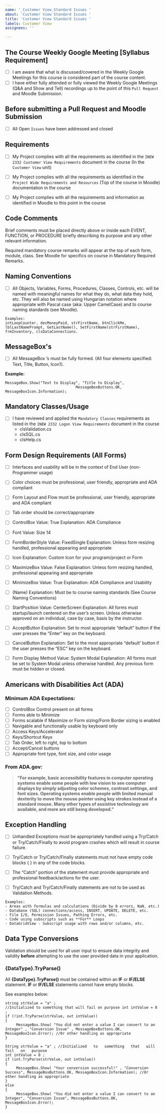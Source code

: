 ```yaml
---
name: '_Customer View_Standard Issues '
about: 'Customer View Standard Issues '
title: 'Customer View Standard Issues '
labels: Customer View
assignees: ''

---
```


## The Course Weekly Google Meeting [Syllabus Requirement]

- [ ] I am aware that what is discussed/covered in the Weekly Google Meetings for this course is considered part of the course content.
- [ ] I have either fully attended or fully viewed the Weekly Google Meetings (Q&A and Show and Tell) recordings up to the point of this `Pull Request` and Moodle Submission. 
## Before submitting a Pull Request and Moodle Submission

- [ ] All Open `Issues` have been addressed and closed

## Requirements 

- [ ] My Project complies with all the requirements as identified in the `INEW 2332 Customer View Requirements` document in the course (In the `Customer View` unit)

- [ ] My Project complies with all the requirements as identified in the `Project Wide Requirements
and Resources` (Top of the course in Moodle) documentation in the course

- [ ] My Project complies with all the requirements and information as identified in Moodle to this point in the course

## Code Comments
Brief comments must be placed directly above or inside each EVENT, FUNCTION, or PROCEDURE briefly describing its purpose and any other relevant information. 

Required mandatory course remarks will appear at the top of each form, module, class. See Moodle for specifics on course in Mandatory Required Remarks.

## Naming Conventions

- [ ] All Objects, Variables, Forms, Procedures, Classes, Controls, etc. will be named with meaningful names for what they do, what data they hold, etc. They will also be named using Hungarian notation where appropriate with Pascal case (aka: Upper CamelCase) and to course naming standards (see Moodle).

```
Examples:
intLoopCounter, decMoneyPaid, strFirstName, btnClickMe, lblLastNamePrompt, GetLastName(), SetFirstName(strFirstName), frmInventory, clsDataConnections.
```

## MessageBox's

- [ ] All MessageBox ’s must be fully formed. (All four elements specified: Text, Title, Button, Icon1).

**Example:**
```
MessageBox.Show("Text to Display", "Title to Display",   
                                MessageBoxButtons.OK, MessageBoxIcon.Information);
```

## Mandatory Classes/Usage

- [ ] I have reviewed and applied the `Mandatory Classes` requirements as listed in the `INEW 2332 Logon View Requirements` document in the course
     - clsValidation.cs
     - clsSQL.cs
     - clsHelp.cs

## Form Design Requirements (All Forms)

- [ ] Interfaces and usability will be in the context of End User (non-Programmer usage)

- [ ] Color choices must be professional, user friendly, appropriate and ADA compliant

- [ ] Form Layout and Flow must be professional, user friendly, appropriate and ADA compliant

- [ ] Tab order should be correct/appropriate

- [ ] ControlBox 
Value: True 
Explanation: ADA Compliance 

- [ ] Font
Value: Size 14 

- [ ] FormBorderStyle 
Value: FixedSingle
Explanation: Unless form resizing handled, professional appearing and appropriate 

- [ ] Icon
Explanation: Custom Icon for your program/project or Form

- [ ] MaximizeBox 
Value: False
Explanation: Unless form resizing handled, professional appearing and appropriate 

- [ ] MinimizeBox 
Value: True 
Explanation: ADA Compliance and Usability 

- [ ] (Name) 
Explanation: Must be to course naming standards (See Course Naming Conventions)

- [ ] StartPosition 
Value: CenterScreen 
Explanation: All forms must startup/launch centered on the user’s screen. Unless otherwise approved on an individual, case by case, basis by the instructor. 

- [ ] AcceptButton 
Explanation: Set to most appropriate “default” button if the user presses the “Enter” key on the keyboard. 

- [ ] CancelButton 
Explanation: Set to the most appropriate “default’ button if the user presses the “ESC” key on the keyboard. 

- [ ] Form Display Method
Value: System Modal 
Explanation: All forms must be set to System Modal unless otherwise handled. Any previous form must be hidden or closed.

## Americans with Disabilities Act (ADA)

### Minimum ADA Expectations:    
- [ ] ControlBox Control present on all forms
- [ ] Forms able to Minimize
- [ ] Forms scalable if Maximize or Form sizing/Form Border sizing is enabled
- [ ] Navigable and functionally usable by keyboard only
- [ ] Access Keys/Accelerator
- [ ] Keys/Shortcut Keys
- [ ] Tab Order, left to right, top to bottom
- [ ] Accept/Cancel buttons
- [ ] Appropriate font type, font size, and color usage

### From ADA.gov: 
>**"For example, basic accessibility features in computer operating systems enable some people with low vision to see computer displays by simply adjusting color schemes, contrast settings, and font sizes. Operating systems enable people with limited manual dexterity to move the mouse pointer using key strokes instead of a standard mouse. Many other types of assistive technology are available, and more are still being developed."**

## Exception Handling
 
- [ ] Unhandled Exceptions must be appropriately handled using a Try/Catch or Try/Catch/Finally to avoid program crashes which will result in course failure. 

- [ ] Try/Catch or Try/Catch/Finally statements must not have empty code blocks { } in any of the code blocks. 

- [ ] The “Catch” portion of the statement must provide appropriate and professional feedback/actions for the user.

- [ ] Try/Catch and Try/Catch/Finally statements are not to be used as Validation   Methods.

```
Examples: 
- Areas with formulas and calculations (Divide by 0 errors, NaN, etc.)
- Database (SQL) connections/access, INSERT, UPDATE, DELETE, etc.
- File I/O, Permission Issues, Pathing Errors, etc. 
- Code using subscripts such as **For** Loops
- DataGridView - Subscript usage with rows and/or columns, etc.
```

## Data Type Conversions

Validation should be used for all user input to ensure data integrity and validity **before** attempting to use the user provided data in your application. 

### {DataType}.TryParse()
All **{DataType}.TryParse()** must be contained within an **IF** or **IF/ELSE** statement. **IF** or **IF/ELSE** statements cannot have empty blocks.

See examples below:
```
string strValue = "a" ; 
//Initialized to something that will fail on purpose int intValue = 0 ; 
if (!int.TryParse(strValue, out intValue))
{ 
     MessageBox.Show( "You did not enter a value I can convert to an Integer" , "Conversion Issue" , MessageBoxButtons.OK, MessageBoxIcon.Error); //Or other handling as appropriate 
}
```

```
String strValue = "a" ; //Initialized   to   something   that   will   fail   on   purpose   
int intValue = 0 ;     
if (int.TryParse(strValue, out intValue))   
{        
     MessageBox.Show( "Your conversion successful!" , "Conversion Success", MessageBoxButtons.OK, MessageBoxIcon.Information); //Or other handling as appropriate
}
else
{
     MessageBox.Show( "You did not enter a value I can convert to an Integer", "Conversion Issue", MessageBoxButtons.OK, MessageBoxIcon.Error);   
}
```
